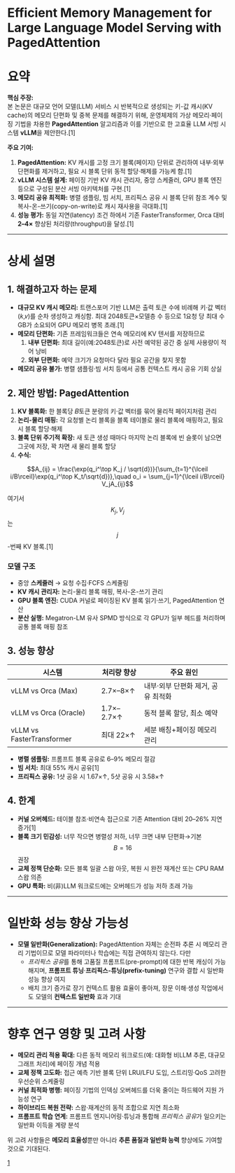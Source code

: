 # Efficient Memory Management for Large Language Model Serving with PagedAttention

# 요약

**핵심 주장:**  
본 논문은 대규모 언어 모델(LLM) 서비스 시 반복적으로 생성되는 키-값 캐시(KV cache)의 메모리 단편화 및 중복 문제를 해결하기 위해, 운영체제의 가상 메모리·페이징 기법을 차용한 **PagedAttention** 알고리즘과 이를 기반으로 한 고효율 LLM 서빙 시스템 **vLLM**을 제안한다.[1]

**주요 기여:**  
1. **PagedAttention:** KV 캐시를 고정 크기 블록(페이지) 단위로 관리하여 내부·외부 단편화를 제거하고, 필요 시 블록 단위 동적 할당·해제를 가능케 함.[1]
2. **vLLM 시스템 설계:** 페이징 기반 KV 캐시 관리자, 중앙 스케줄러, GPU 블록 엔진 등으로 구성된 분산 서빙 아키텍처를 구현.[1]
3. **메모리 공유 최적화:** 병렬 샘플링, 빔 서치, 프리픽스 공유 시 블록 단위 참조 계수 및 복사-온-쓰기(copy-on-write)로 캐시 재사용을 극대화.[1]
4. **성능 평가:** 동일 지연(latency) 조건 하에서 기존 FasterTransformer, Orca 대비 **2–4×** 향상된 처리량(throughput)을 달성.[1]

***

# 상세 설명

## 1. 해결하고자 하는 문제  
- **대규모 KV 캐시 메모리:** 트랜스포머 기반 LLM은 출력 토큰 수에 비례해 키·값 벡터(𝑘,𝑣)를 순차 생성하고 캐싱함. 최대 2048토큰×모델층 수 등으로 1요청 당 최대 수 GB가 소요되어 GPU 메모리 병목 초래.[1]
- **메모리 단편화:** 기존 프레임워크들은 연속 메모리에 KV 텐서를 저장하므로  
  1. **내부 단편화:** 최대 길이(예:2048토큰)로 사전 예약된 공간 중 실제 사용량이 적어 낭비  
  2. **외부 단편화:** 예약 크기가 요청마다 달라 필요 공간을 찾지 못함  
- **메모리 공유 불가:** 병렬 샘플링·빔 서치 등에서 공통 컨텍스트 캐시 공유 기회 상실  

## 2. 제안 방법: PagedAttention  
1. **KV 블록화:** 한 블록당 𝐵토큰 분량의 키·값 벡터를 묶어 물리적 페이지처럼 관리  
2. **논리-물리 매핑:** 각 요청별 논리 블록을 블록 테이블로 물리 블록에 매핑하고, 필요 시 블록 할당·해제  
3. **블록 단위 주기적 확장:** 새 토큰 생성 때마다 마지막 논리 블록에 빈 슬롯이 남으면 그곳에 저장, 꽉 차면 새 물리 블록 할당  
4. **수식:**  

$$A_{ij} = \frac{\exp(q_i^\top K_j / \sqrt{d})}{\sum_{t=1}^{\lceil i/B\rceil}\exp(q_i^\top K_t/\sqrt{d})},\quad o_i = \sum_{j=1}^{\lceil i/B\rceil} V_jA_{ij}$$  
   
   여기서 $$K_j,V_j$$는 $$j$$-번째 KV 블록.[1]

### 모델 구조  
- 중앙 **스케줄러** → 요청 수집·FCFS 스케줄링  
- **KV 캐시 관리자:** 논리-물리 블록 매핑, 복사-온-쓰기 관리  
- **GPU 블록 엔진:** CUDA 커널로 페이징된 KV 블록 읽기·쓰기, PagedAttention 연산  
- **분산 실행:** Megatron-LM 유사 SPMD 방식으로 각 GPU가 일부 헤드를 처리하며 공통 블록 매핑 참조  

## 3. 성능 향상  
| 시스템              | 처리량 향상      | 주요 원인                        |
|-------------------|---------------|-------------------------------|
| vLLM vs Orca (Max) | 2.7×–8×↑     | 내부·외부 단편화 제거, 공유 최적화     |
| vLLM vs Orca (Oracle) | 1.7×–2.7×↑   | 동적 블록 할당, 최소 예약           |
| vLLM vs FasterTransformer | 최대 22×↑ | 세분 배칭+페이징 메모리 관리     |

- **병렬 샘플링:** 프롬프트 블록 공유로 6–9% 메모리 절감  
- **빔 서치:** 최대 55% 캐시 공유[1]
- **프리픽스 공유:** 1샷 공유 시 1.67×↑, 5샷 공유 시 3.58×↑  

## 4. 한계  
- **커널 오버헤드:** 테이블 참조·비연속 접근으로 기존 Attention 대비 20–26% 지연 증가[1]
- **블록 크기 민감성:** 너무 작으면 병렬성 저하, 너무 크면 내부 단편화→기본 $$B=16$$ 권장  
- **교체 정책 단순화:** 모든 블록 일괄 스왑 아웃, 복원 시 완전 재계산 또는 CPU RAM 스왑 의존  
- **GPU 특화:** 비(非)LLM 워크로드에는 오버헤드가 성능 저하 초래 가능  

***

# 일반화 성능 향상 가능성

- **모델 일반화(Generalization):** PagedAttention 자체는 순전파 추론 시 메모리 관리 기법이므로 모델 파라미터나 학습에는 직접 관여하지 않는다. 다만  
  - *프리픽스 공유*를 통해 고품질 프롬프트(pre-prompt)에 대한 반복 캐싱이 가능해지며, **프롬프트 튜닝**·**프리픽스-튜닝(prefix-tuning)** 연구와 결합 시 일반화 성능 향상 여지  
  - 배치 크기 증가로 장기 컨텍스트 활용 효율이 좋아져, 장문 이해·생성 작업에서도 모델의 **컨텍스트 일반화** 효과 기대  

***

# 향후 연구 영향 및 고려 사항

- **메모리 관리 적용 확대:** 다른 동적 메모리 워크로드(예: 대화형 비LLM 추론, 대규모 그래프 처리)에 페이징 개념 적용  
- **교체 정책 고도화:** 접근 예측 기반 블록 단위 LRU/LFU 도입, 스트리밍·QoS 고려한 우선순위 스케줄링  
- **커널 최적화 병행:** 페이징 기법의 인덱싱 오버헤드를 더욱 줄이는 하드웨어 지원 가능성 연구  
- **하이브리드 복원 전략:** 스왑·재계산의 동적 조합으로 지연 최소화  
- **프롬프트 학습 연계:** 프롬프트 엔지니어링·튜닝과 통합해 *프리픽스 공유*가 일으키는 일반화 이득을 계량 분석  

위 고려 사항들은 **메모리 효율성**뿐만 아니라 **추론 품질과 일반화 능력** 향상에도 기여할 것으로 기대된다.

[1](https://ppl-ai-file-upload.s3.amazonaws.com/web/direct-files/attachments/22370781/6cefcaad-6d5c-4aca-a804-4f9beaddc0c2/2309.06180v1.pdf)
